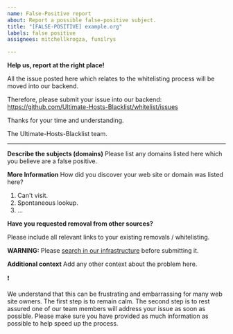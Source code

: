 ```yaml
---
name: False-Positive report
about: Report a possible false-positive subject.
title: "[FALSE-POSITIVE] example.org"
labels: false positive
assignees: mitchellkrogza, funilrys

---
```


**Help us, report at the right place!**

All the issue posted here which relates to the whitelisting process will be moved into our backend. 

Therefore, please submit your issue into our backend: https://github.com/Ultimate-Hosts-Blacklist/whitelist/issues

Thanks for your time and understanding.

The Ultimate-Hosts-Blacklist team.

------------------

**Describe the subjects (domains)**
Please list any domains listed here which you believe are a false positive.

**More Information**
How did you discover your web site or domain was listed here?

1. Can't visit.
2. Spontaneous lookup.
3. ...

**Have you requested removal from other sources?**

Please include all relevant links to your existing removals / whitelisting.

**WARNING:** Please [search in our infrastructure](https://hosts.ubuntu101.co.za/app/contents) before submitting it.


**Additional context**
Add any other context about the problem here.

:exclamation:

We understand that this can be frustrating and embarrassing for many web site owners. The first step is to remain calm. The second step is to rest assured one of our team members will address your issue as soon as possible. Please make sure you have provided as much information as possible to help speed up the process.
